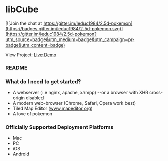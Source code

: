# libCube #

[![Join the chat at https://gitter.im/leduc1984/2.5d-pokemon](https://badges.gitter.im/leduc1984/2.5d-pokemon.svg)](https://gitter.im/leduc1984/2.5d-pokemon?utm_source=badge&utm_medium=badge&utm_campaign=pr-badge&utm_content=badge)

View Project:
[Live Demo](http://cubepokemon.aerobatic.io/) 


### README ###

### What do I need to get started? ###

* A webserver (i.e nginx, apache, xampp) --or a browser with XHR cross-origin disabled
* A modern web-browser (Chrome, Safari, Opera work best)
* Tiled Map Editor (www.mapeditor.org)
* A love of pokemon


### Officially Supported Deployment Platforms ###

* Mac
* PC
* iOS
* Android


